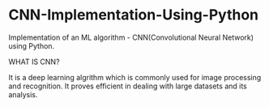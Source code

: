 # CNN-Implementation-Using-Python
Implementation of an ML algorithm - CNN(Convolutional Neural Network) using Python.

WHAT IS CNN?

It is a deep learning algrithm which is commonly used for image processing and recognition.
It proves efficient in dealing with large datasets and its analysis.

